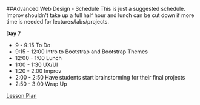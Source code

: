

##Advanced Web Design - Schedule
This is just a suggested schedule. Improv shouldn't take up a full half hour and lunch can be cut down if more time is needed for lectures/labs/projects.

**Day 7**
+ 9 - 9:15 To Do
+ 9:15 - 12:00 Intro to Bootstrap and Bootstrap Themes
+ 12:00 - 1:00 Lunch
+ 1:00 - 1:30 UX/UI
+ 1:20 - 2:00 Improv
+ 2:00 - 2:50 Have students start brainstorming for their final projects
+ 2:50 - 3:00 Wrap Up

[Lesson Plan](https://docs.google.com/a/flatironschool.com/document/d/1q-6AWVwvG5h3aAm6iACcgdW2yQqolsDaMAHpdUWkg0Q/edit)
